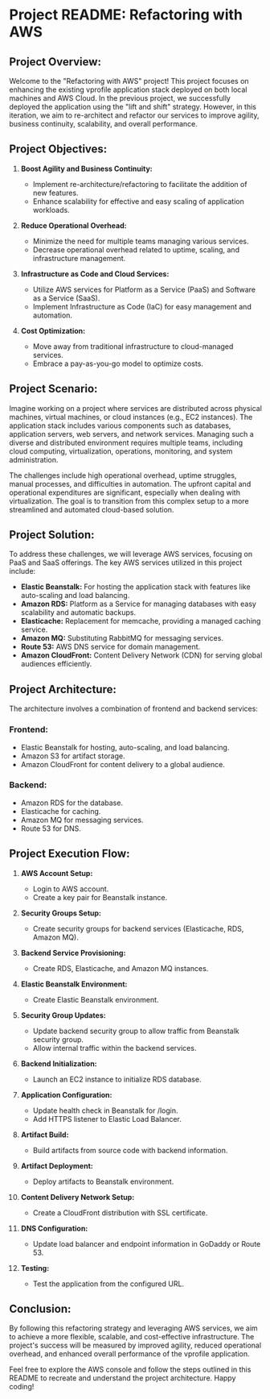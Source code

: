 # Project README: Refactoring with AWS

## Project Overview:

Welcome to the "Refactoring with AWS" project! This project focuses on enhancing the existing vprofile application stack deployed on both local machines and AWS Cloud. In the previous project, we successfully deployed the application using the "lift and shift" strategy. However, in this iteration, we aim to re-architect and refactor our services to improve agility, business continuity, scalability, and overall performance.

## Project Objectives:

1. **Boost Agility and Business Continuity:**
   - Implement re-architecture/refactoring to facilitate the addition of new features.
   - Enhance scalability for effective and easy scaling of application workloads.

2. **Reduce Operational Overhead:**
   - Minimize the need for multiple teams managing various services.
   - Decrease operational overhead related to uptime, scaling, and infrastructure management.

3. **Infrastructure as Code and Cloud Services:**
   - Utilize AWS services for Platform as a Service (PaaS) and Software as a Service (SaaS).
   - Implement Infrastructure as Code (IaC) for easy management and automation.

4. **Cost Optimization:**
   - Move away from traditional infrastructure to cloud-managed services.
   - Embrace a pay-as-you-go model to optimize costs.

## Project Scenario:

Imagine working on a project where services are distributed across physical machines, virtual machines, or cloud instances (e.g., EC2 instances). The application stack includes various components such as databases, application servers, web servers, and network services. Managing such a diverse and distributed environment requires multiple teams, including cloud computing, virtualization, operations, monitoring, and system administration.

The challenges include high operational overhead, uptime struggles, manual processes, and difficulties in automation. The upfront capital and operational expenditures are significant, especially when dealing with virtualization. The goal is to transition from this complex setup to a more streamlined and automated cloud-based solution.

## Project Solution:

To address these challenges, we will leverage AWS services, focusing on PaaS and SaaS offerings. The key AWS services utilized in this project include:

- **Elastic Beanstalk:** For hosting the application stack with features like auto-scaling and load balancing.
- **Amazon RDS:** Platform as a Service for managing databases with easy scalability and automatic backups.
- **Elasticache:** Replacement for memcache, providing a managed caching service.
- **Amazon MQ:** Substituting RabbitMQ for messaging services.
- **Route 53:** AWS DNS service for domain management.
- **Amazon CloudFront:** Content Delivery Network (CDN) for serving global audiences efficiently.

## Project Architecture:

The architecture involves a combination of frontend and backend services:

### Frontend:
- Elastic Beanstalk for hosting, auto-scaling, and load balancing.
- Amazon S3 for artifact storage.
- Amazon CloudFront for content delivery to a global audience.

### Backend:
- Amazon RDS for the database.
- Elasticache for caching.
- Amazon MQ for messaging services.
- Route 53 for DNS.

## Project Execution Flow:

1. **AWS Account Setup:**
   - Login to AWS account.
   - Create a key pair for Beanstalk instance.

2. **Security Groups Setup:**
   - Create security groups for backend services (Elasticache, RDS, Amazon MQ).

3. **Backend Service Provisioning:**
   - Create RDS, Elasticache, and Amazon MQ instances.

4. **Elastic Beanstalk Environment:**
   - Create Elastic Beanstalk environment.

5. **Security Group Updates:**
   - Update backend security group to allow traffic from Beanstalk security group.
   - Allow internal traffic within the backend services.

6. **Backend Initialization:**
   - Launch an EC2 instance to initialize RDS database.

7. **Application Configuration:**
   - Update health check in Beanstalk for /login.
   - Add HTTPS listener to Elastic Load Balancer.

8. **Artifact Build:**
   - Build artifacts from source code with backend information.

9. **Artifact Deployment:**
   - Deploy artifacts to Beanstalk environment.

10. **Content Delivery Network Setup:**
    - Create a CloudFront distribution with SSL certificate.

11. **DNS Configuration:**
    - Update load balancer and endpoint information in GoDaddy or Route 53.

12. **Testing:**
    - Test the application from the configured URL.

## Conclusion:

By following this refactoring strategy and leveraging AWS services, we aim to achieve a more flexible, scalable, and cost-effective infrastructure. The project's success will be measured by improved agility, reduced operational overhead, and enhanced overall performance of the vprofile application.

Feel free to explore the AWS console and follow the steps outlined in this README to recreate and understand the project architecture. Happy coding!